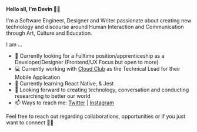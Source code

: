 <strong>Hello all, I'm Devin 👋🏾 </strong> 

I'm a Software Engineer, Designer and Writer passionate about creating new technology and discourse around Human Interaction and Communication through Art, Culture and Education. 

I am ...
- 👀 Currently looking for a Fulltime position/apprenticeship as a Developer/Designer (Frontend/UX Focus but open to more)
- 💻  Currently working with <a href="www.mycloudclub.org">Cloud Club</a> as the Technical Lead for their Mobile Application
- 🌱  Currently learning React Native, & Jest
- 🌳 Looking forward to creating technology, conversation and conducting researching to better our world 
- 📫  Ways to reach me: <a href="www.twitter.com/devxnwxlson">Twitter</a> | <a href="www.instagram.com/devxnwxlson">Instagram</a>

Feel free to reach out regarding collaborations, opportunities or if you just want to connect ✌🏾
